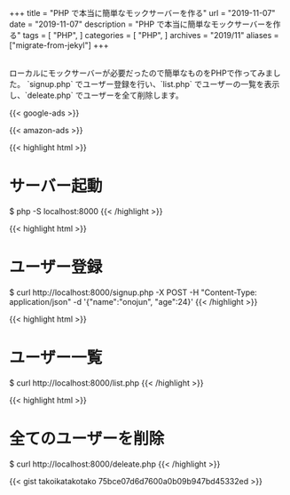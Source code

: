 +++
title =  "PHP で本当に簡単なモックサーバーを作る"
url = "2019-11-07"
date = "2019-11-07"
description = "PHP で本当に簡単なモックサーバーを作る"
tags = [
    "PHP",
]
categories = [
    "PHP",
]
archives = "2019/11"
aliases = ["migrate-from-jekyl"]
+++

<br>
ローカルにモックサーバーが必要だったので簡単なものをPHPで作ってみました。  
`signup.php` でユーザー登録を行い、`list.php` でユーザーの一覧を表示し、`deleate.php` でユーザーを全て削除します。

<!-- Google Ads -->
{{< google-ads >}}

<!-- Amazon Ads -->
{{< amazon-ads >}}

{{< highlight html >}}
# サーバー起動
$ php -S localhost:8000
{{< /highlight >}}

{{< highlight html >}}
# ユーザー登録
$ curl http://localhost:8000/signup.php -X POST -H "Content-Type: application/json" -d '{"name":"onojun", "age":24}'
{{< /highlight >}}

{{< highlight html >}}
# ユーザー一覧
$ curl http://localhost:8000/list.php
{{< /highlight >}}

{{< highlight html >}}
# 全てのユーザーを削除
$ curl http://localhost:8000/deleate.php
{{< /highlight >}}

{{< gist takoikatakotako 75bce07d6d7600a0b09b947bd45332ed >}}
